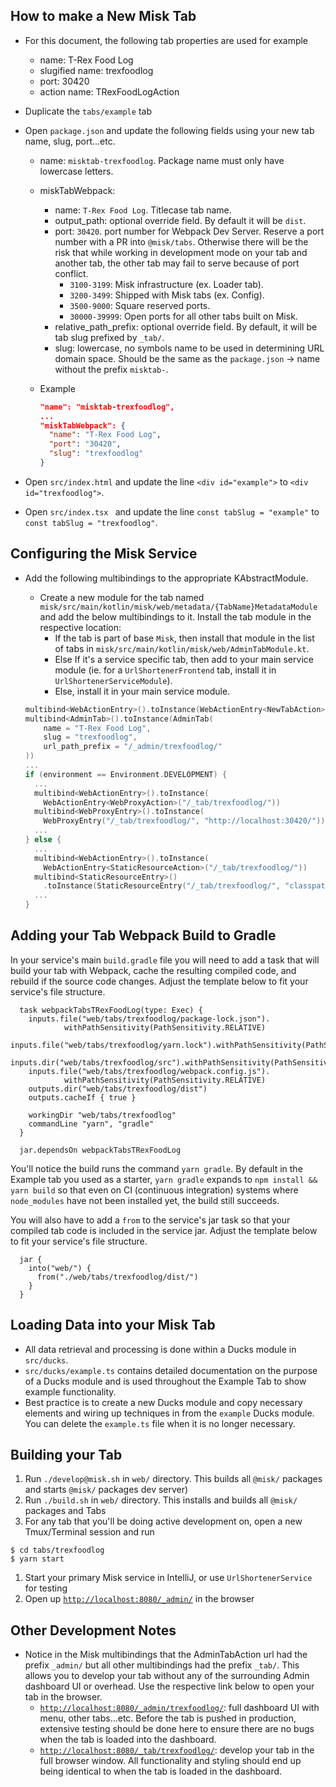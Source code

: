How to make a New Misk Tab
---

- For this document, the following tab properties are used for example
  - name: T-Rex Food Log
  - slugified name: trexfoodlog
  - port: 30420
  - action name: TRexFoodLogAction
- Duplicate the `tabs/example` tab
- Open `package.json` and update the following fields using your new tab name, slug, port...etc.
  - name: `misktab-trexfoodlog`. Package name must only have lowercase letters.
  - miskTabWebpack:
    - name: `T-Rex Food Log`. Titlecase tab name.
    - output_path: optional override field. By default it will be `dist`.
    - port: `30420`.  port number for Webpack Dev Server. Reserve a port number with a PR into `@misk/tabs`. Otherwise there will be the risk that while working in development mode on your tab and another tab, the other tab may fail to serve because of port conflict.
      - `3100-3199`: Misk infrastructure (ex. Loader tab).
      - `3200-3499`: Shipped with Misk tabs (ex. Config).
      - `3500-9000`: Square reserved ports.
      - `30000-39999`: Open ports for all other tabs built on Misk.
    - relative_path_prefix: optional override field. By default, it will be tab slug prefixed by `_tab/`.
    - slug: lowercase, no symbols name to be used in determining URL domain space. Should be the same as the `package.json` -> name without the prefix `misktab-`.
  
  - Example
    ```JSON
    "name": "misktab-trexfoodlog",
    ...
    "miskTabWebpack": {
      "name": "T-Rex Food Log",
      "port": "30420",
      "slug": "trexfoodlog"
    }
    ```

- Open `src/index.html` and update the line `<div id="example">` to `<div id="trexfoodlog">`.
- Open `src/index.tsx ` and update the line `const tabSlug = "example"` to `const tabSlug = "trexfoodlog"`.

Configuring the Misk Service
---
- Add the following multibindings to the appropriate KAbstractModule.
  - Create a new module for the tab named `misk/src/main/kotlin/misk/web/metadata/{TabName}MetadataModule` and add the below multibindings to it. Install the tab module in the respective location:
    - If the tab is part of base `Misk`, then install that module in the list of tabs in `misk/src/main/kotlin/misk/web/AdminTabModule.kt`.
    - Else If it's a service specific tab, then add to your main service module (ie. for a `UrlShortenerFrontend` tab, install it in `UrlShortenerServiceModule`).
    - Else, install it in your main service module.

  ```Kotlin
  multibind<WebActionEntry>().toInstance(WebActionEntry<NewTabAction>())
  multibind<AdminTab>().toInstance(AdminTab(
      name = "T-Rex Food Log",
      slug = "trexfoodlog",
      url_path_prefix = "/_admin/trexfoodlog/"
  ))
  ...
  if (environment == Environment.DEVELOPMENT) {
    ...
    multibind<WebActionEntry>().toInstance(
      WebActionEntry<WebProxyAction>("/_tab/trexfoodlog/"))
    multibind<WebProxyEntry>().toInstance(
      WebProxyEntry("/_tab/trexfoodlog/", "http://localhost:30420/"))
    ...
  } else {
    ...
    multibind<WebActionEntry>().toInstance(
      WebActionEntry<StaticResourceAction>("/_tab/trexfoodlog/"))
    multibind<StaticResourceEntry>()
      .toInstance(StaticResourceEntry("/_tab/trexfoodlog/", "classpath:/web/_tab/trexfoodlog"))
    ...
  }
  ```

Adding your Tab Webpack Build to Gradle
---

In your service's main `build.gradle` file you will need to add a task that will build your tab with Webpack, cache the resulting compiled code, and rebuild if the source code changes. Adjust the template below to fit your service's file structure.

```Gradle
  task webpackTabsTRexFoodLog(type: Exec) {
    inputs.file("web/tabs/trexfoodlog/package-lock.json").
            withPathSensitivity(PathSensitivity.RELATIVE)
    inputs.file("web/tabs/trexfoodlog/yarn.lock").withPathSensitivity(PathSensitivity.RELATIVE)
    inputs.dir("web/tabs/trexfoodlog/src").withPathSensitivity(PathSensitivity.RELATIVE)
    inputs.file("web/tabs/trexfoodlog/webpack.config.js").
            withPathSensitivity(PathSensitivity.RELATIVE)
    outputs.dir("web/tabs/trexfoodlog/dist")
    outputs.cacheIf { true }

    workingDir "web/tabs/trexfoodlog"
    commandLine "yarn", "gradle"
  }

  jar.dependsOn webpackTabsTRexFoodLog

```

You'll notice the build runs the command `yarn gradle`. By default in the Example tab you used as a starter, `yarn gradle` expands to `npm install && yarn build` so that even on CI (continuous integration) systems where `node_modules` have not been installed yet, the build still succeeds.

You will also have to add a `from` to the service's jar task so that your compiled tab code is included in the service jar. Adjust the template below to fit your service's file structure.

```Gradle
  jar {
    into("web/") {
      from("./web/tabs/trexfoodlog/dist/")
    }
  }
```

Loading Data into your Misk Tab
---
- All data retrieval and processing is done within a Ducks module in `src/ducks`.
- `src/ducks/example.ts` contains detailed documentation on the purpose of a Ducks module and is used throughout the Example Tab to show example functionality.
- Best practice is to create a new Ducks module and copy necessary elements and wiring up techniques in from the `example` Ducks module. You can delete the `example.ts` file when it is no longer necessary.

Building your Tab
---
1. Run `./develop@misk.sh` in `web/` directory. This builds all `@misk/` packages and starts `@misk/` packages dev server)
1. Run `./build.sh` in `web/` directory. This installs and builds all `@misk/` packages and Tabs
1. For any tab that you'll be doing active development on, open a new Tmux/Terminal session and run

  ```
  $ cd tabs/trexfoodlog
  $ yarn start
  ```

1. Start your primary Misk service in IntelliJ, or use `UrlShortenerService` for testing
1. Open up [`http://localhost:8080/_admin/`](http://localhost:8080/_admin/) in the browser

Other Development Notes
---
- Notice in the Misk multibindings that the AdminTabAction url had the prefix `_admin/` but all other multibindings had the prefix `_tab/`. This allows you to develop your tab without any of the surrounding Admin dashboard UI or overhead. Use the respective link below to open your tab in the browser.
  - [`http://localhost:8080/_admin/trexfoodlog/`](http://localhost:8080/_admin/trexfoodlog/): full dashboard UI with menu, other tabs...etc. Before the tab is pushed in production, extensive testing should be done here to ensure there are no bugs when the tab is loaded into the dashboard.
  - [`http://localhost:8080/_tab/trexfoodlog/`](http://localhost:8080/_tab/trexfoodlog/): develop your tab in the full browser window. All functionality and styling should end up being identical to when the tab is loaded in the dashboard.